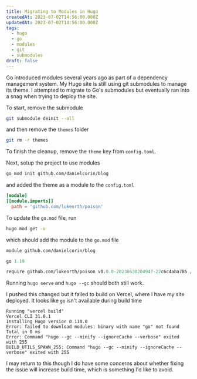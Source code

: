 ```yaml
---
title: Migrating to Modules in Hugo
createdAt: 2023-07-02T14:56:00.000Z
updatedAt: 2023-07-02T14:56:00.000Z
tags:
  - hugo
  - go
  - modules
  - git
  - submodules
draft: false
---
```



Go introduced modules several years ago as part of a dependency management system.
My Hugo site is still using git submodules to manage its theme.
I attempted to migrate to Go's submodules but eventually ran into a snag when trying to deploy the site.

To start, remove the submodule

```sh
git submodule deinit --all
```

and then remove the `themes` folder

```sh
git rm -r themes
```

To finish the cleanup, remove the `theme` key from `config.toml`.

Next, setup the project to use modules

```sh
go mod init github.com/danielcorin/blog
```

and added the theme as a module to the `config.toml`

```toml
[module]
[[module.imports]]
  path = 'github.com/lukeorth/poison'
```

To update the `go.mod` file, run

```sh
hugo mod get -u
```

which should add the module to the `go.mod` file

```mod
module github.com/danielcorin/blog

go 1.19

require github.com/lukeorth/poison v0.0.0-20230630204947-22c6c4aba785 // indirect
```

Running `hugo serve` and `hugo --gc` should both still work.

I pushed this changed but it failed to build on Vercel, where I have my site deployed.
It looks like `go` isn't available during build time

```text
Running "vercel build"
Vercel CLI 31.0.1
Installing Hugo version 0.110.0
Error: failed to download modules: binary with name "go" not found
Total in 0 ms
Error: Command "hugo --gc --minify --ignoreCache --verbose" exited with 255
BUILD_UTILS_SPAWN_255: Command "hugo --gc --minify --ignoreCache --verbose" exited with 255
```

I may return to this though I do have some concerns about whether fixing the issue will increase build time, which is something I'd like to avoid.

